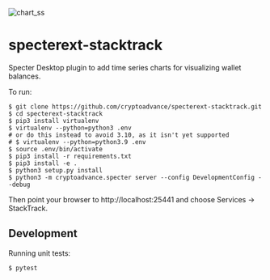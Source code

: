 ![chart_ss](https://user-images.githubusercontent.com/112285082/193432527-3511bdd2-def7-47b4-94ae-0c0f815501a3.png)

# specterext-stacktrack

Specter Desktop plugin to add time series charts for visualizing wallet balances.

To run:

```shell
$ git clone https://github.com/cryptoadvance/specterext-stacktrack.git
$ cd specterext-stacktrack
$ pip3 install virtualenv
$ virtualenv --python=python3 .env
# or do this instead to avoid 3.10, as it isn't yet supported
# $ virtualenv --python=python3.9 .env
$ source .env/bin/activate
$ pip3 install -r requirements.txt
$ pip3 install -e .
$ python3 setup.py install
$ python3 -m cryptoadvance.specter server --config DevelopmentConfig --debug
```

Then point your browser to http://localhost:25441 and choose Services &rarr; StackTrack.

## Development

Running unit tests:

```shell
$ pytest
```
